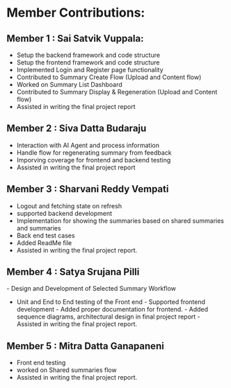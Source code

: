 # Member Contributions:

## Member 1 : Sai Satvik Vuppala:
- Setup the backend framework and code structure
- Setup the frontend framework and code structure
- Implemented Login and Register page functionality
- Contributed to Summary Create Flow (Upload and Content flow)
- Worked on Summary List Dashboard
- Contributed to Summary Display & Regeneration (Upload and Content flow)
- Assisted in writing the final project report

## Member 2 : Siva Datta Budaraju
- Interaction with AI Agent and process information
- Handle flow for regenerating summary from feedback
- Imporving coverage for frontend and backend testing
- Assisted in writing the final project report

## Member 3 : Sharvani Reddy Vempati
- Logout and fetching state on refresh
- supported backend development 
- Implementation for showing the summaries based on shared summaries and summaries
- Back end test cases
- Added ReadMe file
- Assisted in writing the final project report.
  
## Member 4 : Satya Srujana Pilli
-⁠  ⁠Design and Development of Selected Summary Workflow
-  ⁠Unit and End to End testing of the Front end
-⁠  ⁠Supported frontend development
-⁠  ⁠Added proper documentation for frontend.
-⁠  ⁠Added sequence diagrams, architectural design in final project report
-⁠  ⁠Assisted in writing the final project report.

## Member 5 : Mitra Datta Ganapaneni
- Front end testing
- worked on Shared summaries flow
- Assisted in writing the final project report.
